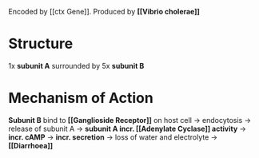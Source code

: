 Encoded by [[ctx Gene]]. Produced by **[[Vibrio cholerae]]**

# Structure
1x **subunit A** surrounded by 5x **subunit B**

# Mechanism of Action
**Subunit B** bind to **[[Ganglioside Receptor]]** on host cell -> endocytosis -> release of subunit A -> **subunit A incr. [[Adenylate Cyclase]] activity** -> **incr. cAMP** -> **incr. secretion** -> loss of water and electrolyte -> **[[Diarrhoea]]**